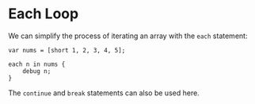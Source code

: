 # Each Loop

We can simplify the process of iterating an array with the `each` statement:

```
var nums = [short 1, 2, 3, 4, 5];

each n in nums {
    debug n;
}
```

The `continue` and `break` statements can also be used here.
